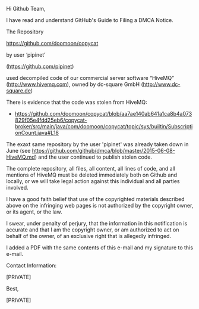 Hi Github Team,
 
 
I have read and understand GitHub's Guide to Filing a DMCA Notice.
 
The Repository 

https://github.com/doomoon/copycat 

by user ‘pipinet’ 

(https://github.com/pipinet) 

used decompiled code of our commercial server software “HiveMQ” (http://www.hivemq.com), owned by dc-square GmbH (http://www.dc-square.de)
 
 
There is evidence that the code was stolen from HiveMQ:
 
 
- https://github.com/doomoon/copycat/blob/aa7ae140ab641a1ca8b4a073829f05e4fdd25eb6/copycat-broker/src/main/java/com/doomoon/copycat/topic/sys/builtin/SubscriptionCount.java#L18
 
 
The exaxt same repository by the user 'pipinet' was already taken down in June (see https://github.com/github/dmca/blob/master/2015-06-08-HiveMQ.md) and the user continued to publish stolen code.
 
 
The complete repository, all files, all content, all lines of code, and all mentions of HiveMQ must be deleted immediately both on Github and locally, or we will take legal action against this individual and all parties involved.
 
 
I have a good faith belief that use of the copyrighted materials described above on the infringing web pages is not authorized by the copyright owner, or its agent, or the law.
 
 
I swear, under penalty of perjury, that the information in this notification is accurate and that I am the copyright owner, or am authorized to act on behalf of the owner, of an exclusive right that is allegedly infringed.
 
 
I added a PDF with the same contents of this e-mail and my signature to this e-mail.
 
 
Contact Information:
 
 
[PRIVATE]
 
 
Best,

[PRIVATE]
